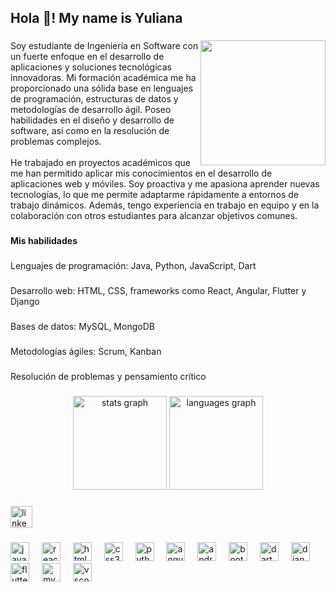 <h2 align="left">Hola 👋! My name is Yuliana</h2>

###

<img align="right" height="200" src="https://i.pinimg.com/originals/9f/eb/6a/9feb6ae6ea5ee06371553d6398f1419b.gif"  />

###

<p align="left">Soy estudiante de Ingeniería en Software con un fuerte enfoque en el desarrollo de aplicaciones y soluciones tecnológicas innovadoras. Mi formación académica me ha proporcionado una sólida base en lenguajes de programación, estructuras de datos y metodologías de desarrollo ágil. Poseo habilidades en el diseño y desarrollo de software, así como en la resolución de problemas complejos.<br><br>He trabajado en proyectos académicos que me han permitido aplicar mis conocimientos en el desarrollo de aplicaciones web y móviles. Soy proactiva y me apasiona aprender nuevas tecnologías, lo que me permite adaptarme rápidamente a entornos de trabajo dinámicos. Además, tengo experiencia en trabajo en equipo y en la colaboración con otros estudiantes para alcanzar objetivos comunes.</p>

###

<h4 align="left">Mis habilidades</h4>

###

<p align="left">Lenguajes de programación: Java, Python, JavaScript, Dart</p>

###

<p align="left">Desarrollo web: HTML, CSS, frameworks como React, Angular, Flutter y Django</p>

###

<p align="left">Bases de datos: MySQL, MongoDB</p>

###

<p align="left">Metodologías ágiles: Scrum, Kanban <p>

###

<p align="left">Resolución de problemas y pensamiento crítico</p>

###

<div align="center">
  <img src="https://github-readme-stats.vercel.app/api?username=Yuliana34&hide_title=false&hide_rank=false&show_icons=true&include_all_commits=true&count_private=true&disable_animations=false&theme=dracula&locale=en&hide_border=false" height="150" alt="stats graph"  />
  <img src="https://github-readme-stats.vercel.app/api/top-langs?username=Yuliana34&locale=en&hide_title=false&layout=compact&card_width=320&langs_count=5&theme=dracula&hide_border=false" height="150" alt="languages graph"  />
</div>

###

<div align="left">
  <a href="https://www.linkedin.com/in/yuliana-montenegro-0677b3264/" target="_blank">
    <img src="https://img.shields.io/static/v1?message=LinkedIn&logo=linkedin&label=&color=0077B5&logoColor=white&labelColor=&style=for-the-badge" height="35" alt="linkedin logo"  />
  </a>
</div>

###

<div align="left">
  <img src="https://cdn.jsdelivr.net/gh/devicons/devicon/icons/javascript/javascript-original.svg" height="30" alt="javascript logo"  />
  <img width="12" />
  <img src="https://cdn.jsdelivr.net/gh/devicons/devicon/icons/react/react-original.svg" height="30" alt="react logo"  />
  <img width="12" />
  <img src="https://cdn.jsdelivr.net/gh/devicons/devicon/icons/html5/html5-original.svg" height="30" alt="html5 logo"  />
  <img width="12" />
  <img src="https://cdn.jsdelivr.net/gh/devicons/devicon/icons/css3/css3-original.svg" height="30" alt="css3 logo"  />
  <img width="12" />
  <img src="https://cdn.jsdelivr.net/gh/devicons/devicon/icons/python/python-original.svg" height="30" alt="python logo"  />
  <img width="12" />
  <img src="https://cdn.jsdelivr.net/gh/devicons/devicon/icons/angularjs/angularjs-original.svg" height="30" alt="angularjs logo"  />
  <img width="12" />
  <img src="https://cdn.jsdelivr.net/gh/devicons/devicon/icons/androidstudio/androidstudio-original.svg" height="30" alt="androidstudio logo"  />
  <img width="12" />
  <img src="https://cdn.jsdelivr.net/gh/devicons/devicon/icons/bootstrap/bootstrap-original.svg" height="30" alt="bootstrap logo"  />
  <img width="12" />
  <img src="https://cdn.jsdelivr.net/gh/devicons/devicon/icons/dart/dart-original.svg" height="30" alt="dart logo"  />
  <img width="12" />
  <img src="https://cdn.jsdelivr.net/gh/devicons/devicon/icons/django/django-plain.svg" height="30" alt="django logo"  />
  <img width="12" />
  <img src="https://cdn.jsdelivr.net/gh/devicons/devicon/icons/flutter/flutter-original.svg" height="30" alt="flutter logo"  />
  <img width="12" />
  <img src="https://cdn.jsdelivr.net/gh/devicons/devicon/icons/mysql/mysql-original.svg" height="30" alt="mysql logo"  />
  <img width="12" />
  <img src="https://cdn.jsdelivr.net/gh/devicons/devicon/icons/vscode/vscode-original.svg" height="30" alt="vscode logo"  />
</div>


